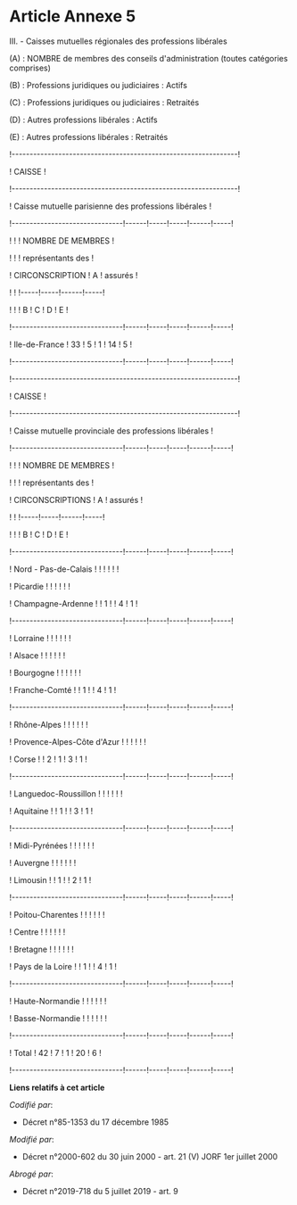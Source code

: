 # Article Annexe 5

III. - Caisses mutuelles régionales des professions libérales

(A) : NOMBRE de membres des conseils d'administration (toutes catégories comprises)

(B) : Professions juridiques ou judiciaires : Actifs

(C) : Professions juridiques ou judiciaires : Retraités

(D) : Autres professions libérales : Actifs

(E) : Autres professions libérales : Retraités

!---------------------------------------------------------------!

!                          CAISSE                               !

!---------------------------------------------------------------!

!     Caisse mutuelle parisienne des professions libérales      !

!-------------------------------!------!-----!-----!------!-----!

!                               !      !    NOMBRE DE MEMBRES   !

!                               !      !    représentants des   !

!    CIRCONSCRIPTION            !  A   !      assurés           !

!                               !      !-----!-----!------!-----!

!                               !      !  B  !  C  !  D   !  E  !

!-------------------------------!------!-----!-----!------!-----!

!    Ile-de-France              !  33  !  5  !  1  !  14  !  5  !

!-------------------------------!------!-----!-----!------!-----!

!---------------------------------------------------------------!

!                          CAISSE                               !

!---------------------------------------------------------------!

!    Caisse mutuelle provinciale des professions libérales      !

!-------------------------------!------!-----!-----!------!-----!

!                               !      !    NOMBRE DE MEMBRES   !

!                               !      !    représentants des   !

!    CIRCONSCRIPTIONS           !  A   !      assurés           !

!                               !      !-----!-----!------!-----!

!                               !      !  B  !  C  !  D   !  E  !

!-------------------------------!------!-----!-----!------!-----!

!  Nord - Pas-de-Calais         !      !     !     !      !     !

!  Picardie                     !      !     !     !      !     !

!  Champagne-Ardenne            !      !  1  !     !   4  !  1  !

!-------------------------------!------!-----!-----!------!-----!

!  Lorraine                     !      !     !     !      !     !

!  Alsace                       !      !     !     !      !     !

!  Bourgogne                    !      !     !     !      !     !

!  Franche-Comté                !      !  1  !     !   4  !  1  !

!-------------------------------!------!-----!-----!------!-----!

!  Rhône-Alpes                 !      !     !     !      !     !

!  Provence-Alpes-Côte d'Azur  !      !     !     !      !     !

!  Corse                        !      !  2  !  1  !   3  !  1  !

!-------------------------------!------!-----!-----!------!-----!

!  Languedoc-Roussillon         !      !     !     !      !     !

!  Aquitaine                    !      !  1  !     !   3  !  1  !

!-------------------------------!------!-----!-----!------!-----!

!  Midi-Pyrénées                !      !     !     !      !     !

!  Auvergne                     !      !     !     !      !     !

!  Limousin                     !      !  1  !     !   2  !  1  !

!-------------------------------!------!-----!-----!------!-----!

!  Poitou-Charentes             !      !     !     !      !     !

!  Centre                       !      !     !     !      !     !

!  Bretagne                     !      !     !     !      !     !

!  Pays de la Loire             !      !  1  !     !   4  !  1  !

!-------------------------------!------!-----!-----!------!-----!

!  Haute-Normandie              !      !     !     !      !     !

!  Basse-Normandie              !      !     !     !      !     !

!-------------------------------!------!-----!-----!------!-----!

!  Total                        !  42  !  7  !  1  !  20  !  6  !

!-------------------------------!------!-----!-----!------!-----!

**Liens relatifs à cet article**

_Codifié par_:

  - Décret n°85-1353 du 17 décembre 1985

_Modifié par_:

  - Décret n°2000-602 du 30 juin 2000 - art. 21 (V) JORF 1er juillet 2000

_Abrogé par_:

  - Décret n°2019-718 du 5 juillet 2019 - art. 9
